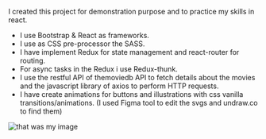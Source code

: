 I created this project for demonstration purpose and to practice my skills in react.

- I use Bootstrap & React as frameworks.
- I use as CSS pre-processor the SASS.
- I have implement Redux for state management and react-router for routing.
- For async tasks in the Redux i use Redux-thunk.
- I use the restful API of themoviedb API to fetch details about the movies and the javascript library of axios to perform HTTP requests.
- I have create animations for buttons and illustrations with css vanilla transitions/animations. (I used Figma tool to edit the svgs and undraw.co to find them)

![that was my image](https://i.ibb.co/QH8zF3G/Capture.jpg)
